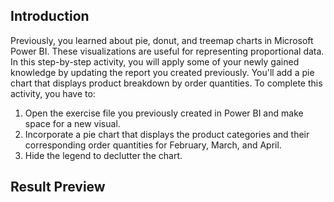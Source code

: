 ## Introduction
Previously, you learned about pie, donut, and treemap charts in Microsoft Power BI. These visualizations are useful for representing proportional data. In this step-by-step activity, you will apply some of your newly gained knowledge by updating the report you created previously. You'll add a pie chart that displays product breakdown by order quantities. To complete this activity, you have to:

1. Open the exercise file you previously created in Power BI and make space for a new visual.
2. Incorporate a pie chart that displays the product categories and their corresponding order quantities for February, March, and April.
3. Hide the legend to declutter the chart.

## Result Preview

